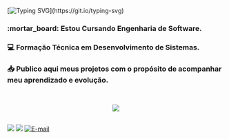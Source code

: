 [![Typing SVG](https://readme-typing-svg.demolab.com?font=Lato&size=30&color=946552&center=true&vCenter=true&&width=900&lines=Olá,+seja+bem+vindo(a)+ao+meu+perfil+do+GitHub!;Eu+me+chamo+Frank+Novitch!)](https://git.io/typing-svg)


<h3>:mortar_board: Estou Cursando Engenharia de Software. <h3>
<h3>💻  Formação Técnica em Desenvolvimento de Sistemas.</h3>
<h3>📥  Publico aqui meus projetos com o propósito de acompanhar meu aprendizado e evolução.</h3>
<br>
<p align="center">
  <a href="https://skillicons.dev">
    <img src="https://skillicons.dev/icons?i=html,css,tailwind,js,ts,react,figma,git" />
  </a>
</p>

##

<div> 
  <a href="https://www.instagram.com/franknvth/" target="_blank"><img src="https://img.shields.io/badge/-Instagram-%23E4405F?style=for-the-badge&logo=instagram&logoColor=white" target="_blank"></a>  
  <a href="https://www.linkedin.com/in/franknovitch/" target="_blank"><img src="https://img.shields.io/badge/-LinkedIn-%230077B5?style=for-the-badge&logo=linkedin&logoColor=white" target="_blank"></a>
  <a href="mailto:franknovitch@gmail.com"><img title="E-mail" src="https://img.shields.io/badge/-Gmail-%23333?style=for-the-badge&logo=gmail&logoColor=white &logoColor=white" target="_blank"/></a>
 
</div>


  
